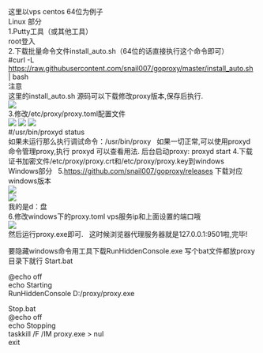 这里以vps centos 64位为例子  
Linux 部分  
1.Putty工具（或其他工具）  
root登入  
2.下载批量命令文件install_auto.sh（64位的话直接执行这个命令即可）    
#curl -L https://raw.githubusercontent.com/snail007/goproxy/master/install_auto.sh | bash  
注意  
这里的install_auto.sh 源码可以下载修改proxy版本,保存后执行.  
<img src="https://github.com/snail007/goproxy/blob/master/docs/images/image001.png?raw=true"/>  
3.修改/etc/proxy/proxy.toml配置文件   
<img src="https://github.com/snail007/goproxy/blob/master/docs/images/image002.png?raw=true"/>
<img src="https://github.com/snail007/goproxy/blob/master/docs/images/image003.png?raw=true"/>
<img src="https://github.com/snail007/goproxy/blob/master/docs/images/image004.png?raw=true"/>  
#/usr/bin/proxyd status  
如果未运行那么执行调试命令：/usr/bin/proxy   
如果一切正常,可以使用proxyd命令管理proxy,执行 proxyd 可以查看用法.
后台启动proxy: proxyd start
4.下载证书加密文件/etc/proxy/proxy.crt和/etc/proxy/proxy.key到windows  
Windows部分  
5.https://github.com/snail007/goproxy/releases 下载对应windows版本   
<img src="https://github.com/snail007/goproxy/blob/master/docs/images/image005.jpg?raw=true"/>  
<img src="https://github.com/snail007/goproxy/blob/master/docs/images/image006.png?raw=true"/>  
我的是d：盘  
6.修改windows下的proxy.toml  vps服务ip和上面设置的端口哦  
<img src="https://github.com/snail007/goproxy/blob/master/docs/images/image007.png?raw=true"/>  
然后运行proxy.exe即可.  
这时候浏览器代理服务器就是127.0.0.1:9501啦,完毕!  

要隐藏windows命令用工具下载RunHiddenConsole.exe 写个bat文件都放proxy目录下就行
Start.bat  

@echo off  
echo Starting  
RunHiddenConsole D:/proxy/proxy.exe  

Stop.bat  
@echo off  
echo Stopping  
taskkill /F /IM proxy.exe > nul  
exit  
